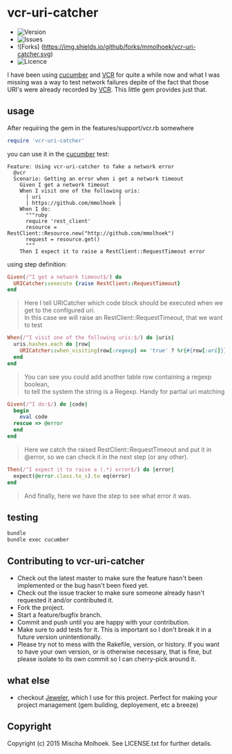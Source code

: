 # vcr-uri-catcher

- ![Version](https://img.shields.io/gem/v/vcr-uri-catcher.svg?style=flat-square)
- ![Issues](https://img.shields.io/github/issues/mmolhoek/vcr-uri-catcher.svg)
- ![Forks] (https://img.shields.io/github/forks/mmolhoek/vcr-uri-catcher.svg)
- ![Licence](https://img.shields.io/badge/license-MIT-blue.svg)

I have been using [cucumber](https://cukes.info/) and [VCR](https://github.com/vcr/vcr) for quite a while now and what I was missing was a way to test network failures depite of the fact that those URI's were already recorded by [VCR](https://github.com/vcr/vcr).
This little gem provides just that.

## usage

After requiring the gem in the features/support/vcr.rb somewhere

```ruby
require 'vcr-uri-catcher'
```

you can use it in the [cucumber](https://cukes.info/) test:

```cucumber
Feature: Using vcr-uri-catcher to fake a network error
  @vcr
  Scenario: Getting an error when i get a network timeout
    Given I get a network timeout
    When I visit one of the following uris:
      | uri                         |
      | https://github.com/mmolhoek |
    When I do:
      """ruby
      require 'rest_client'
      resource = RestClient::Resource.new("http://github.com/mmolhoek")
      request = resource.get()
      """
    Then I expect it to raise a RestClient::RequestTimeout error
```

using step definition:

```ruby
Given(/^I get a network timeout$/) do
  URICatcher::execute {raise RestClient::RequestTimeout}
end
```
> Here I tell URICatcher which code block should be executed when we get to the configured uri.<br/>
> In this case we will raise an RestClient::RequestTimeout, that we want to test 

```ruby
When(/^I visit one of the following uris:$/) do |uris|
  uris.hashes.each do |row|
    URICatcher::when_visiting(row[:regexp] == 'true' ? %r{#{row[:uri]}} : row[:uri])
  end
end
```
> You can see you could add another table row containing a regexp boolean,<br/>
> to tell the system the string is a Regexp. Handy for partial uri matching

```ruby
Given(/^I do:$/) do |code|
  begin
    eval code
  rescue => @error
  end
end
```
> Here we catch the raised RestClient::RequestTimeout and put it in @error, so we can check it in the next step (or any other).<br/>


```ruby
Then(/^I expect it to raise a (.*) error$/) do |error|
  expect(@error.class.to_s).to eq(error)
end
```
> And finally, here we have the step to see what error it was.


## testing

```bash
bundle
bundle exec cucumber
```

## Contributing to vcr-uri-catcher
 
* Check out the latest master to make sure the feature hasn't been implemented or the bug hasn't been fixed yet.
* Check out the issue tracker to make sure someone already hasn't requested it and/or contributed it.
* Fork the project.
* Start a feature/bugfix branch.
* Commit and push until you are happy with your contribution.
* Make sure to add tests for it. This is important so I don't break it in a future version unintentionally.
* Please try not to mess with the Rakefile, version, or history. If you want to have your own version, or is otherwise necessary, that is fine, but please isolate to its own commit so I can cherry-pick around it.

## what else

* checkout [Jeweler](https://github.com/technicalpickles/jeweler), which I use for this project. Perfect for making your project management (gem building, deployement, etc a breeze)

## Copyright

Copyright (c) 2015 Mischa Molhoek. See LICENSE.txt for further details.
